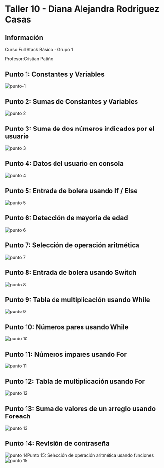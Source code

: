<h1>Taller 10 - Diana Alejandra Rodríguez Casas</h1>

<h2>Información</h2>
<p>Curso:Full Stack Básico -  Grupo 1</p>
<p>Profesor:Cristian Patiño</p>

<h2>Punto 1: Constantes y Variables</h2>
<img src="./public/images/punto-1.png" alt="punto-1">

<h2>Punto 2: Sumas de Constantes y Variables</h2>
<img src="./public/images/punto-2.png" alt="punto 2">

<h2>Punto 3: Suma de dos números indicados por el usuario</h2>
<img src="./public/images/punto-3.png" alt="punto 3">

<h2>Punto 4: Datos del usuario en consola</h2>
<img src="./public/images/punto-4.png" alt="punto 4">

<h2>Punto 5: Entrada de bolera usando If / Else</h2>
<img src="./public/images/punto-5.png" alt="punto 5">

<h2>Punto 6: Detección de mayoria de edad</h2>
<img src="./public/images/punto-6.png" alt="punto 6">

<h2>Punto 7: Selección de operación aritmética</h2>
<img src="./public/images/punto-7.png" alt="punto 7">

<h2>Punto 8: Entrada de bolera usando Switch</h2>
<img src="./public/images/punto-8.png" alt="punto 8">

<h2>Punto 9: Tabla de multiplicación usando While</h2>
<img src="./public/images/punto-9.png" alt="punto 9">

<h2>Punto 10: Números pares usando While</h2>
<img src="./public/images/punto-10.png" alt="punto 10">

<h2>Punto 11: Números impares usando For</h2>
<img src="./public/images/punto-11.png" alt="punto 11">

<h2>Punto 12: Tabla de multiplicación usando For</h2>
<img src="./public/images/punto-12.png" alt="punto 12">

<h2>Punto 13: Suma de valores de un arreglo usando Foreach</h2>
<img src="./public/images/PUNTO-13.png" alt="punto 13">

<h2>Punto 14: Revisión de contraseña</h2>
<img src="./public/images/punto-14.png" alt="punto 14"

<h2>Punto 15: Selección de operación aritmética usando funciones</h2>
<img src="./public/images/punto-15.png" alt="punto 15">
